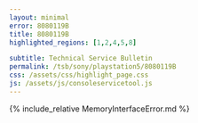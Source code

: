 ```yaml
---
layout: minimal
error: 8080119B
title: 8080119B
highlighted_regions: [1,2,4,5,8]

subtitle: Technical Service Bulletin
permalink: /tsb/sony/playstation5/8080119B
css: /assets/css/highlight_page.css
js: /assets/js/consoleservicetool.js
---
```


{% include_relative MemoryInterfaceError.md %}
